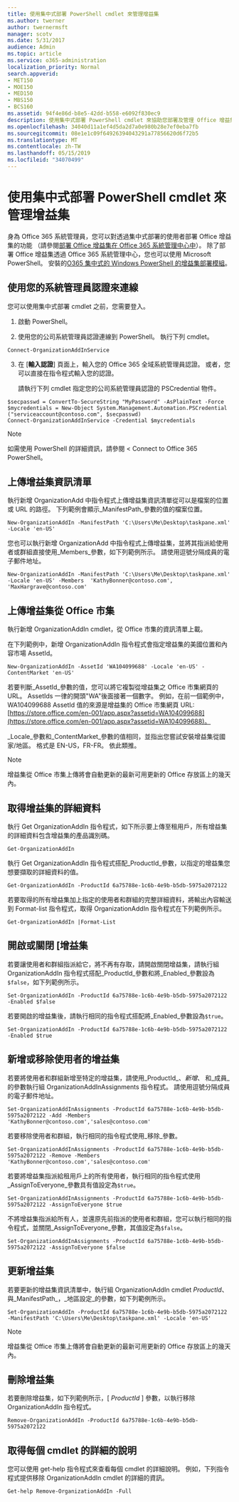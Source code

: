 ```yaml
---
title: 使用集中式部署 PowerShell cmdlet 來管理增益集
ms.author: twerner
author: twernermsft
manager: scotv
ms.date: 5/31/2017
audience: Admin
ms.topic: article
ms.service: o365-administration
localization_priority: Normal
search.appverid:
- MET150
- MOE150
- MED150
- MBS150
- BCS160
ms.assetid: 94f4e86d-b8e5-42dd-b558-e6092f830ec9
description: 使用集中式部署 PowerShell cmdlet 來協助您部署及管理 Office 增益集的 Office 365 組織。
ms.openlocfilehash: 34040d11a1ef4d5da2d7a0e980b28e7ef0eba7fb
ms.sourcegitcommit: 08e1e1c09f64926394043291a77856620d6f72b5
ms.translationtype: MT
ms.contentlocale: zh-TW
ms.lasthandoff: 05/15/2019
ms.locfileid: "34070499"
---
```

# <a name="use-the-centralized-deployment-powershell-cmdlets-to-manage-add-ins"></a>使用集中式部署 PowerShell cmdlet 來管理增益集

身為 Office 365 系統管理員，您可以對透過集中式部署的使用者部署 Office 增益集的功能 （請參閱[部署 Office 增益集在 Office 365 系統管理中心中](https://support.office.com/article/737e8c86-be63-44d7-bf02-492fa7cd9c3f.aspx)）。 除了部署 Office 增益集透過 Office 365 系統管理中心，您也可以使用 Microsoft PowerShell。 安裝的[O365 集中式的 Windows PowerShell 的增益集部署模組](https://www.powershellgallery.com/packages/O365CentralizedAddInDeployment)。 
    
## <a name="connect-using-your-admin-credentials"></a>使用您的系統管理員認證來連線

您可以使用集中式部署 cmdlet 之前，您需要登入。
  
1. 啟動 PowerShell。
    
2. 使用您的公司系統管理員認證連線到 PowerShell。 執行下列 cmdlet。
    
  ```
  Connect-OrganizationAddInService
  ```

3. 在 [**輸入認證**] 頁面上，輸入您的 Office 365 全域系統管理員認證。 或者，您可以直接在指令程式輸入您的認證。 
    
    請執行下列 cmdlet 指定您的公司系統管理員認證的 PSCredential 物件。
    
  ```
  $secpasswd = ConvertTo-SecureString "MyPassword" -AsPlainText -Force
  $mycredentials = New-Object System.Management.Automation.PSCredential ("serviceaccount@contoso.com", $secpasswd)
  Connect-OrganizationAddInService -Credential $mycredentials
  ```

> [!NOTE]
> 如需使用 PowerShell 的詳細資訊，請參閱 < <b0>Connect to Office 365 PowerShell</b0>。 
  
## <a name="upload-an-add-in-manifest"></a>上傳增益集資訊清單

執行新增 OrganizationAdd 中指令程式上傳增益集資訊清單從可以是檔案的位置或 URL 的路徑。 下列範例會顯示_ManifestPath_參數的值的檔案位置。 
  
```
New-OrganizationAddIn -ManifestPath 'C:\Users\Me\Desktop\taskpane.xml' -Locale 'en-US'
```

您也可以執行新增 OrganizationAdd 中指令程式上傳增益集，並將其指派給使用者或群組直接使用_Members_參數，如下列範例所示。 請使用逗號分隔成員的電子郵件地址。 
  
```
New-OrganizationAddIn -ManifestPath 'C:\Users\Me\Desktop\taskpane.xml' -Locale 'en-US' -Members  'KathyBonner@contoso.com', 'MaxHargrave@contoso.com'
```

## <a name="upload-an-add-in-from-the-office-store"></a>上傳增益集從 Office 市集

執行新增 OrganizationAddIn cmdlet，從 Office 市集的資訊清單上載。
  
在下列範例中，新增 OrganizationAddIn 指令程式會指定增益集的美國位置和內容市場 AssetId。
  
```
New-OrganizationAddIn -AssetId 'WA104099688' -Locale 'en-US' -ContentMarket 'en-US'
```

若要判斷_AssetId_參數的值，您可以將它複製從增益集之 Office 市集網頁的 URL。 AssetIds 一律的開頭"WA"後面接著一個數字。 例如，在前一個範例中，WA104099688 AssetId 值的來源是增益集的 Office 市集網頁 URL: [https://store.office.com/en-001/app.aspx?assetid=WA104099688](https://store.office.com/en-001/app.aspx?assetid=WA104099688)。
  
_Locale_參數和_ContentMarket_參數的值相同，並指出您嘗試安裝增益集從國家/地區。 格式是 EN-US，FR-FR。 依此類推。 
  
> [!NOTE]
> 增益集從 Office 市集上傳將會自動更新的最新可用更新的 Office 存放區上的幾天內。 
  
## <a name="get-details-of-an-add-in"></a>取得增益集的詳細資料

執行 Get OrganizationAddIn 指令程式，如下所示要上傳至租用戶，所有增益集的詳細資料包含增益集的產品識別碼。
  
```
Get-OrganizationAddIn
```

執行 Get OrganizationAddIn 指令程式搭配_ProductId_參數，以指定的增益集您想要擷取的詳細資料的值。 
  
```
Get-OrganizationAddIn -ProductId 6a75788e-1c6b-4e9b-b5db-5975a2072122
```

若要取得的所有增益集加上指定的使用者和群組的完整詳細資料，將輸出內容輸送到 Format-list 指令程式，取得 OrganizationAddIn 指令程式在下列範例所示。
  
```
Get-OrganizationAddIn |Format-List
```

## <a name="turn-on-or-turn-off-an-add-in"></a>開啟或關閉 [增益集

若要讓使用者和群組指派給它，將不再有存取，請開啟關閉增益集，請執行組 OrganizationAddIn 指令程式搭配_ProductId_參數和將_Enabled_參數設為`$false`，如下列範例所示。
  
```
Set-OrganizationAddIn -ProductId 6a75788e-1c6b-4e9b-b5db-5975a2072122 -Enabled $false
```

若要開啟的增益集後，請執行相同的指令程式搭配將_Enabled_參數設為`$true`。
  
```
Set-OrganizationAddIn -ProductId 6a75788e-1c6b-4e9b-b5db-5975a2072122 -Enabled $true
```

## <a name="add-or-remove-users-from-an-add-in"></a>新增或移除使用者的增益集

若要將使用者和群組新增至特定的增益集，請使用_ProductId_、_新增_、 和_成員_的參數執行組 OrganizationAddInAssignments 指令程式。 請使用逗號分隔成員的電子郵件地址。 
  
```
Set-OrganizationAddInAssignments -ProductId 6a75788e-1c6b-4e9b-b5db-5975a2072122 -Add -Members 'KathyBonner@contoso.com','sales@contoso.com'
```

若要移除使用者和群組，執行相同的指令程式使用_移除_參數。 
  
```
Set-OrganizationAddInAssignments -ProductId 6a75788e-1c6b-4e9b-b5db-5975a2072122 -Remove -Members 'KathyBonner@contoso.com','sales@contoso.com'
```

若要將增益集指派給租用戶上的所有使用者，執行相同的指令程式使用_AssignToEveryone_參數具有值設定為`$true`。
  
```
Set-OrganizationAddInAssignments -ProductId 6a75788e-1c6b-4e9b-b5db-5975a2072122 -AssignToEveryone $true
```

不將增益集指派給所有人，並還原先前指派的使用者和群組，您可以執行相同的指令程式，並關閉_AssignToEveryone_參數，其值設定為`$false`。
  
```
Set-OrganizationAddInAssignments -ProductId 6a75788e-1c6b-4e9b-b5db-5975a2072122 -AssignToEveryone $false
```

## <a name="update-an-add-in"></a>更新增益集

若要更新的增益集資訊清單中，執行組 OrganizationAddIn cmdlet _ProductId_、 與_ManifestPath_，_地區設定_的參數，如下列範例所示。 
  
```
Set-OrganizationAddIn -ProductId 6a75788e-1c6b-4e9b-b5db-5975a2072122 -ManifestPath 'C:\Users\Me\Desktop\taskpane.xml' -Locale 'en-US'
```

> [!NOTE]
> 增益集從 Office 市集上傳將會自動更新的最新可用更新的 Office 存放區上的幾天內。 
  
## <a name="delete-an-add-in"></a>刪除增益集

若要刪除增益集，如下列範例所示，[ _ProductId_ ] 參數，以執行移除 OrganizationAddIn 指令程式。 
  
```
Remove-OrganizationAddIn -ProductId 6a75788e-1c6b-4e9b-b5db-5975a2072122
```

## <a name="get-detailed-help-for-each-cmdlet"></a>取得每個 cmdlet 的詳細的說明

您可以使用 get-help 指令程式來查看每個 cmdlet 的詳細說明。 例如，下列指令程式提供移除 OrganizationAddIn cmdlet 的詳細的資訊。
  
```
Get-help Remove-OrganizationAddIn -Full
```


